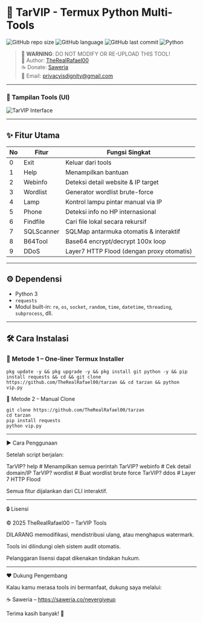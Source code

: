 # 🦍 TarVIP - Termux Python Multi-Tools

![GitHub repo size](https://img.shields.io/github/repo-size/TheRealRafael00/tarzan?color=limegreen)
![GitHub language](https://img.shields.io/github/languages/top/TheRealRafael00/tarzan?color=blue)
![GitHub last commit](https://img.shields.io/github/last-commit/TheRealRafael00/tarzan?color=yellow)
![Python](https://img.shields.io/badge/Made%20With-Python-blue)

> 🚨 **WARNING**: DO NOT MODIFY OR RE-UPLOAD THIS TOOL!  
> 👤 Author: [TheRealRafael00](https://github.com/TheRealRafael00)  
> ☕ Donate: [Saweria](https://saweria.co/nevergiveup)  
> 📧 Email: privacyisdignity@gmail.com  

---

### 📸 Tampilan Tools (UI)

![TarVIP Interface](https://files.catbox.moe/wl2792.jpg)

---

## ✨ Fitur Utama

| No | Fitur        | Fungsi Singkat                                         |
|----|--------------|--------------------------------------------------------|
| 0  | Exit         | Keluar dari tools                                      |
| 1  | Help         | Menampilkan bantuan                                    |
| 2  | Webinfo      | Deteksi detail website & IP target                     |
| 3  | Wordlist     | Generator wordlist brute-force                         |
| 4  | Lamp         | Kontrol lampu pintar manual via IP                     |
| 5  | Phone        | Deteksi info no HP internasional                       |
| 6  | Findfile     | Cari file lokal secara rekursif                        |
| 7  | SQLScanner   | SQLMap antarmuka otomatis & interaktif                 |
| 8  | B64Tool      | Base64 encrypt/decrypt 100x loop                       |
| 9  | DDoS         | Layer7 HTTP Flood (dengan proxy otomatis)              |

---

## ⚙️ Dependensi

- Python 3
- `requests`
- Modul built-in: `re`, `os`, `socket`, `random`, `time`, `datetime`, `threading`, `subprocess`, dll.

---

## 🛠️ Cara Instalasi

### 🔹 Metode 1 – One-liner Termux Installer
```
pkg update -y && pkg upgrade -y && pkg install git python -y && pip install requests && cd && git clone https://github.com/TheRealRafael00/tarzan && cd tarzan && python vip.py
```

🔹 Metode 2 – Manual Clone

```
git clone https://github.com/TheRealRafael00/tarzan
cd tarzan
pip install requests
python vip.py
```


---

▶️ Cara Penggunaan

Setelah script berjalan:

TarVIP? help       # Menampilkan semua perintah
TarVIP? webinfo    # Cek detail domain/IP
TarVIP? wordlist   # Buat wordlist brute force
TarVIP? ddos       # Layer 7 HTTP Flood

Semua fitur dijalankan dari CLI interaktif.


---

🔒 Lisensi

© 2025 TheRealRafael00 – TarVIP Tools

DILARANG memodifikasi, mendistribusi ulang, atau menghapus watermark.

Tools ini dilindungi oleh sistem audit otomatis.

Pelanggaran lisensi dapat dikenakan tindakan hukum.



---

❤️ Dukung Pengembang

Kalau kamu merasa tools ini bermanfaat, dukung saya melalui:

☕ Saweria – https://saweria.co/nevergiveup

Terima kasih banyak! 🙏
